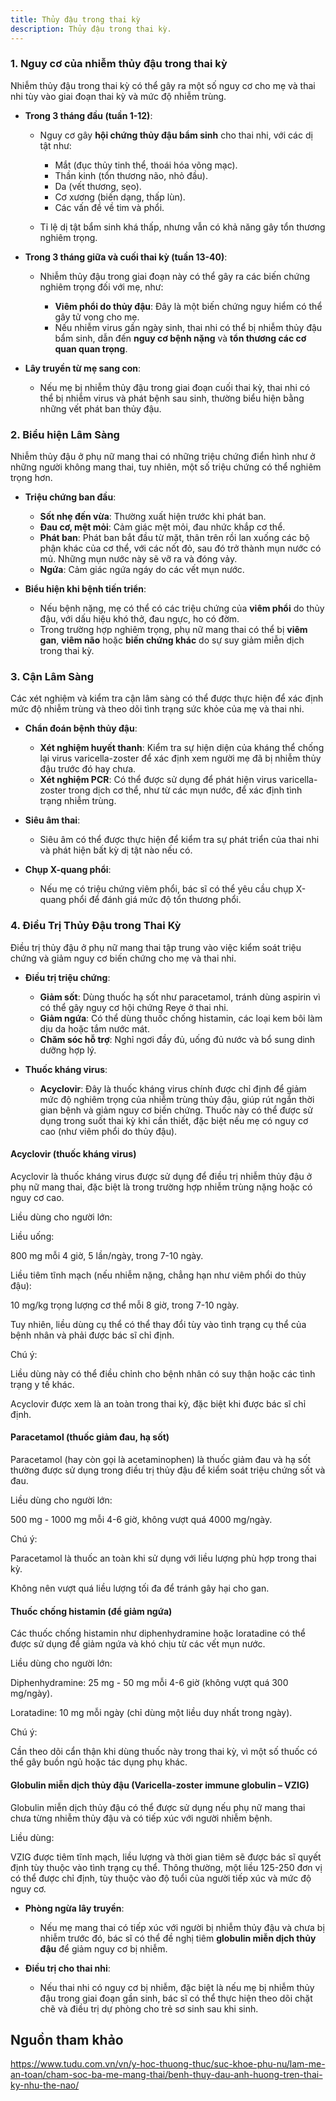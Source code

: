 ```yaml
---
title: Thủy đậu trong thai kỳ
description: Thủy đậu trong thai kỳ.
---
```


### 1. **Nguy cơ của nhiễm thủy đậu trong thai kỳ**

Nhiễm thủy đậu trong thai kỳ có thể gây ra một số nguy cơ cho mẹ và thai nhi tùy vào giai đoạn thai kỳ và mức độ nhiễm trùng.

* **Trong 3 tháng đầu (tuần 1-12)**:

  * Nguy cơ gây **hội chứng thủy đậu bẩm sinh** cho thai nhi, với các dị tật như:

    * Mắt (đục thủy tinh thể, thoái hóa võng mạc).
    * Thần kinh (tổn thương não, nhỏ đầu).
    * Da (vết thương, sẹo).
    * Cơ xương (biến dạng, thấp lùn).
    * Các vấn đề về tim và phổi.
  * Tỉ lệ dị tật bẩm sinh khá thấp, nhưng vẫn có khả năng gây tổn thương nghiêm trọng.

* **Trong 3 tháng giữa và cuối thai kỳ (tuần 13-40)**:

  * Nhiễm thủy đậu trong giai đoạn này có thể gây ra các biến chứng nghiêm trọng đối với mẹ, như:

    * **Viêm phổi do thủy đậu**: Đây là một biến chứng nguy hiểm có thể gây tử vong cho mẹ.
    * Nếu nhiễm virus gần ngày sinh, thai nhi có thể bị nhiễm thủy đậu bẩm sinh, dẫn đến **nguy cơ bệnh nặng** và **tổn thương các cơ quan quan trọng**.

* **Lây truyền từ mẹ sang con**:

  * Nếu mẹ bị nhiễm thủy đậu trong giai đoạn cuối thai kỳ, thai nhi có thể bị nhiễm virus và phát bệnh sau sinh, thường biểu hiện bằng những vết phát ban thủy đậu.

### 2. **Biểu hiện Lâm Sàng**

Nhiễm thủy đậu ở phụ nữ mang thai có những triệu chứng điển hình như ở những người không mang thai, tuy nhiên, một số triệu chứng có thể nghiêm trọng hơn.

* **Triệu chứng ban đầu**:

  * **Sốt nhẹ đến vừa**: Thường xuất hiện trước khi phát ban.
  * **Đau cơ, mệt mỏi**: Cảm giác mệt mỏi, đau nhức khắp cơ thể.
  * **Phát ban**: Phát ban bắt đầu từ mặt, thân trên rồi lan xuống các bộ phận khác của cơ thể, với các nốt đỏ, sau đó trở thành mụn nước có mủ. Những mụn nước này sẽ vỡ ra và đóng vảy.
  * **Ngứa**: Cảm giác ngứa ngáy do các vết mụn nước.

* **Biểu hiện khi bệnh tiến triển**:

  * Nếu bệnh nặng, mẹ có thể có các triệu chứng của **viêm phổi** do thủy đậu, với dấu hiệu khó thở, đau ngực, ho có đờm.
  * Trong trường hợp nghiêm trọng, phụ nữ mang thai có thể bị **viêm gan**, **viêm não** hoặc **biến chứng khác** do sự suy giảm miễn dịch trong thai kỳ.

### 3. **Cận Lâm Sàng**

Các xét nghiệm và kiểm tra cận lâm sàng có thể được thực hiện để xác định mức độ nhiễm trùng và theo dõi tình trạng sức khỏe của mẹ và thai nhi.

* **Chẩn đoán bệnh thủy đậu**:

  * **Xét nghiệm huyết thanh**: Kiểm tra sự hiện diện của kháng thể chống lại virus varicella-zoster để xác định xem người mẹ đã bị nhiễm thủy đậu trước đó hay chưa.
  * **Xét nghiệm PCR**: Có thể được sử dụng để phát hiện virus varicella-zoster trong dịch cơ thể, như từ các mụn nước, để xác định tình trạng nhiễm trùng.
* **Siêu âm thai**:

  * Siêu âm có thể được thực hiện để kiểm tra sự phát triển của thai nhi và phát hiện bất kỳ dị tật nào nếu có.
* **Chụp X-quang phổi**:

  * Nếu mẹ có triệu chứng viêm phổi, bác sĩ có thể yêu cầu chụp X-quang phổi để đánh giá mức độ tổn thương phổi.

### 4. **Điều Trị Thủy Đậu trong Thai Kỳ**

Điều trị thủy đậu ở phụ nữ mang thai tập trung vào việc kiểm soát triệu chứng và giảm nguy cơ biến chứng cho mẹ và thai nhi.

* **Điều trị triệu chứng**:

  * **Giảm sốt**: Dùng thuốc hạ sốt như paracetamol, tránh dùng aspirin vì có thể gây nguy cơ hội chứng Reye ở thai nhi.
  * **Giảm ngứa**: Có thể dùng thuốc chống histamin, các loại kem bôi làm dịu da hoặc tắm nước mát.
  * **Chăm sóc hỗ trợ**: Nghỉ ngơi đầy đủ, uống đủ nước và bổ sung dinh dưỡng hợp lý.

* **Thuốc kháng virus**:

  * **Acyclovir**: Đây là thuốc kháng virus chính được chỉ định để giảm mức độ nghiêm trọng của nhiễm trùng thủy đậu, giúp rút ngắn thời gian bệnh và giảm nguy cơ biến chứng. Thuốc này có thể được sử dụng trong suốt thai kỳ khi cần thiết, đặc biệt nếu mẹ có nguy cơ cao (như viêm phổi do thủy đậu).

#### Acyclovir (thuốc kháng virus)
Acyclovir là thuốc kháng virus được sử dụng để điều trị nhiễm thủy đậu ở phụ nữ mang thai, đặc biệt là trong trường hợp nhiễm trùng nặng hoặc có nguy cơ cao.

Liều dùng cho người lớn:

Liều uống:

800 mg mỗi 4 giờ, 5 lần/ngày, trong 7-10 ngày.

Liều tiêm tĩnh mạch (nếu nhiễm nặng, chẳng hạn như viêm phổi do thủy đậu):

10 mg/kg trọng lượng cơ thể mỗi 8 giờ, trong 7-10 ngày.

Tuy nhiên, liều dùng cụ thể có thể thay đổi tùy vào tình trạng cụ thể của bệnh nhân và phải được bác sĩ chỉ định.

Chú ý:

Liều dùng này có thể điều chỉnh cho bệnh nhân có suy thận hoặc các tình trạng y tế khác.

Acyclovir được xem là an toàn trong thai kỳ, đặc biệt khi được bác sĩ chỉ định.

#### Paracetamol (thuốc giảm đau, hạ sốt)
Paracetamol (hay còn gọi là acetaminophen) là thuốc giảm đau và hạ sốt thường được sử dụng trong điều trị thủy đậu để kiểm soát triệu chứng sốt và đau.

Liều dùng cho người lớn:

500 mg - 1000 mg mỗi 4-6 giờ, không vượt quá 4000 mg/ngày.

Chú ý:

Paracetamol là thuốc an toàn khi sử dụng với liều lượng phù hợp trong thai kỳ.

Không nên vượt quá liều lượng tối đa để tránh gây hại cho gan.

#### Thuốc chống histamin (để giảm ngứa)
Các thuốc chống histamin như diphenhydramine hoặc loratadine có thể được sử dụng để giảm ngứa và khó chịu từ các vết mụn nước.

Liều dùng cho người lớn:

Diphenhydramine: 25 mg - 50 mg mỗi 4-6 giờ (không vượt quá 300 mg/ngày).

Loratadine: 10 mg mỗi ngày (chỉ dùng một liều duy nhất trong ngày).

Chú ý:

Cần theo dõi cẩn thận khi dùng thuốc này trong thai kỳ, vì một số thuốc có thể gây buồn ngủ hoặc tác dụng phụ khác.

#### Globulin miễn dịch thủy đậu (Varicella-zoster immune globulin – VZIG)
Globulin miễn dịch thủy đậu có thể được sử dụng nếu phụ nữ mang thai chưa từng nhiễm thủy đậu và có tiếp xúc với người nhiễm bệnh.

Liều dùng:

VZIG được tiêm tĩnh mạch, liều lượng và thời gian tiêm sẽ được bác sĩ quyết định tùy thuộc vào tình trạng cụ thể. Thông thường, một liều 125-250 đơn vị có thể được chỉ định, tùy thuộc vào độ tuổi của người tiếp xúc và mức độ nguy cơ.

* **Phòng ngừa lây truyền**:

  * Nếu mẹ mang thai có tiếp xúc với người bị nhiễm thủy đậu và chưa bị nhiễm trước đó, bác sĩ có thể đề nghị tiêm **globulin miễn dịch thủy đậu** để giảm nguy cơ bị nhiễm.

* **Điều trị cho thai nhi**:

  * Nếu thai nhi có nguy cơ bị nhiễm, đặc biệt là nếu mẹ bị nhiễm thủy đậu trong giai đoạn gần sinh, bác sĩ có thể thực hiện theo dõi chặt chẽ và điều trị dự phòng cho trẻ sơ sinh sau khi sinh.

## Nguồn tham khảo

https://www.tudu.com.vn/vn/y-hoc-thuong-thuc/suc-khoe-phu-nu/lam-me-an-toan/cham-soc-ba-me-mang-thai/benh-thuy-dau-anh-huong-tren-thai-ky-nhu-the-nao/